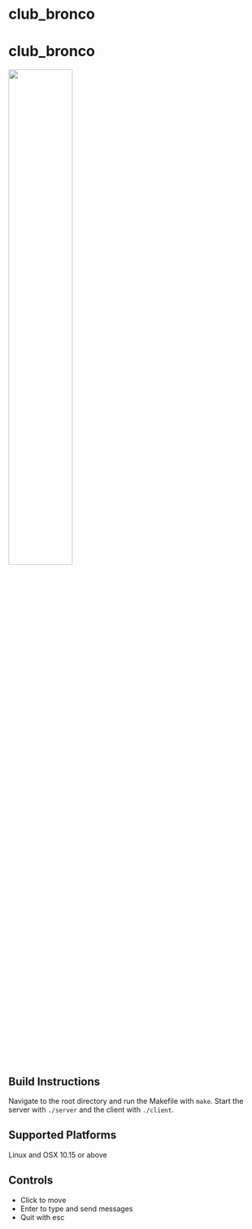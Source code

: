 # club_bronco
<h1>club_bronco</h1>
<img src=https://cdn.discordapp.com/attachments/750527778062991404/779156385283702804/unknown.png height=50% width=50%>
<h2>Build Instructions</h2>
<p>
  Navigate to the root directory and run the Makefile with <code>make</code>. Start the server with <code>./server</code> and the client with <code>./client</code>.
</p>
<h2>Supported Platforms</h2>
<p>
  Linux and OSX 10.15 or above
</p>
<h2>Controls</h2>
<ul>
  <li>Click to move</li>
  <li>Enter to type and send messages</li>
  <li>Quit with esc</li>
</ul>